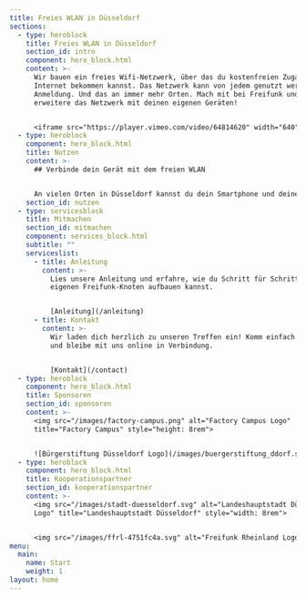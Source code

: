 ```yaml
---
title: Freies WLAN in Düsseldorf
sections:
  - type: heroblock
    title: Freies WLAN in Düsseldorf
    section_id: intro
    component: hero_block.html
    content: >-
      Wir bauen ein freies Wifi-Netzwerk, über das du kostenfreien Zugang zum
      Internet bekommen kannst. Das Netzwerk kann von jedem genutzt werden, ohne
      Anmeldung. Und das an immer mehr Orten. Mach mit bei Freifunk und
      erweitere das Netzwerk mit deinen eigenen Geräten!


      <iframe src="https://player.vimeo.com/video/64814620" width="640" height="360" frameborder="0" allow="autoplay; fullscreen" allowfullscreen></iframe>
  - type: heroblock
    component: hero_block.html
    title: Nutzen
    content: >-
      ## Verbinde dein Gerät mit dem freien WLAN


      An vielen Orten in Düsseldorf kannst du dein Smartphone und deinen Computer mit dem offenen Netzwerk "Freifunk" verbinden. Nutze die [Karte](https://map.freifunk-duesseldorf.de/) um zu sehen, wo das Netzwerk verfügbar ist.
    section_id: nutzen
  - type: servicesblock
    title: Mitmachen
    section_id: mitmachen
    component: services_block.html
    subtitle: ""
    serviceslist:
      - title: Anleitung
        content: >-
          Lies unsere Anleitung und erfahre, wie du Schritt für Schritt einen
          eigenen Freifunk-Knoten aufbauen kannst.


          [Anleitung](/anleitung)
      - title: Kontakt
        content: >-
          Wir laden dich herzlich zu unseren Treffen ein! Komm einfach vorbei
          und bleibe mit uns online in Verbindung.


          [Kontakt](/contact)
  - type: heroblock
    component: hero_block.html
    title: Sponsoren
    section_id: sponsoren
    content: >-
      <img src="/images/factory-campus.png" alt="Factory Campus Logo"
      title="Factory Campus" style="height: 8rem">


      ![Bürgerstiftung Düsseldorf Logo](/images/buergerstiftung_ddorf.svg "Bürgerstiftung Düsseldorf")
  - type: heroblock
    component: hero_block.html
    title: Kooperationspartner
    section_id: kooperationspartner
    content: >-
      <img src="/images/stadt-duesseldorf.svg" alt="Landeshauptstadt Düsseldorf
      Logo" title="Landeshauptstadt Düsseldorf" style="width: 8rem">


      <img src="/images/ffrl-4751fc4a.svg" alt="Freifunk Rheinland Logo" title="Freifunk Rheinland e.V." style="height: 8rem">
menu:
  main:
    name: Start
    weight: 1
layout: home
---
```

